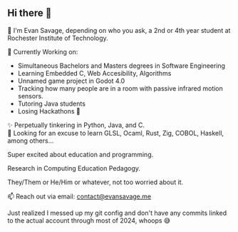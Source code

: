 ## Hi there 👋  
💯 I'm Evan Savage, depending on who you ask, a 2nd or 4th year student at Rochester Institute of Technology.  
  
🔭 Currently Working on:
  - Simultaneous Bachelors and Masters degrees in Software Engineering
  - Learning Embedded C, Web Accesibility, Algorithms
  - Unnamed game project in Godot 4.0
  - Tracking how many people are in a room with passive infrared motion sensors.
  - Tutoring Java students
  - Losing Hackathons 💪

✨ Perpetually tinkering in Python, Java, and C.  
🌱 Looking for an excuse to learn GLSL, Ocaml, Rust, Zig, COBOL, Haskell, among others...  
  
Super excited about education and programming.  
  
Research in Computing Education Pedagogy.
  
They/Them or He/Him or whatever, not too worried about it.  
  
📫 Reach out via email: [contact@evansavage.me](mailto:contact@evansavage.me)  
  
Just realized I messed up my git config and don't have any commits linked to the actual account through most of 2024, whoops 😅

